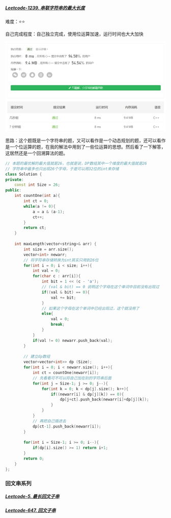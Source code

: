 ##### [Leetcode-1239. 串联字符串的最大长度 ](https://leetcode-cn.com/problems/maximum-length-of-a-concatenated-string-with-unique-characters/submissions/)

难度：⭐⭐

自己完成程度：自己独立完成，使用位运算加速，运行时间也大大加快

<img src="字符串.assets/image-20201206160849687.png" alt="image-20201206160849687" style="zoom:50%;" />

思路：这个题既是一个字符串的题，又可以看作是一个动态规划的题，还可以看作是一个位运算的题，在我的解法中用到了一些位运算的思想。然后看了一下解答，这居然还是一个回溯算法的题。

```c++
// 本题的最优解的最大值就是26，也就是说，DP数组其中一个维度的最大值就是26
// 字符串中最多也只出现26个字母，于是可以用32位的int来存储
class Solution {
private:
    const int Size = 26;
public:
    int countOne(int a){
        int ct = 0;
        while(a != 0){
            a = a & (a-1);
            ct++;
        }
        return ct;
    }

    int maxLength(vector<string>& arr) {
        int size = arr.size();
        vector<int> newarr;
        // 将字符串存储转换为int其实只用到26位
        for(int i = 0; i < size; i++){
            int val = 0;
            for(char c : arr[i]){
                int bit = 1 << (c - 'a');
                // (val & bit) == 0 说明这个字母在这个单词中目前没有出现过
                if((val & bit) == 0){
                    val += bit;
                }
                // 如果这个字母在这个单词中已经出现过，这个就没用了
                else{
                    val = 0;
                    break;
                }
            }
            if(val != 0) newarr.push_back(val);
        }
        
        // 建立dp数组
        vector<vector<int>> dp (Size);
        for(int i = 0; i < newarr.size(); i++){
            int ct = countOne(newarr[i]);
            // 先看看可不可以将自己加在别的字符串后面
            for(int j = Size-1; j >= 0; j--){
                for(int k = 0; k < dp[j].size(); k++){
                    if((newarr[i] & dp[j][k]) == 0){
                        dp[j+ct].push_back(newarr[i]+dp[j][k]);
                    }
                }
            }
            // 再把自己插进去
            dp[ct-1].push_back(newarr[i]);
        }
        
        for(int i = Size-1; i >= 0; i--){
            if(dp[i].size() >= 1) return i+1;
        }
        return 0;
    }
};
```



### 回文串系列

##### [Leetcode-5. 最长回文子串](https://leetcode-cn.com/problems/longest-palindromic-substring)



##### [Leetcode-647. 回文子串](https://leetcode-cn.com/problems/palindromic-substrings/)


